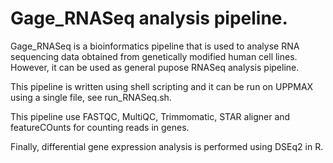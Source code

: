 # Gage_RNASeq analysis pipeline.
Gage_RNASeq  is a  bioinformatics pipeline that is used to analyse RNA sequencing data obtained from genetically modified human cell lines. However, it can be used as general pupose RNASeq analysis pipeline. 

This pipeline is written using shell scripting and it can be run on UPPMAX using a single file, see run_RNASeq.sh.

This pipeline use FASTQC, MultiQC, Trimmomatic, STAR aligner and featureCOunts for counting reads in genes.

Finally, differential gene expression analysis is performed using DSEq2 in R.
